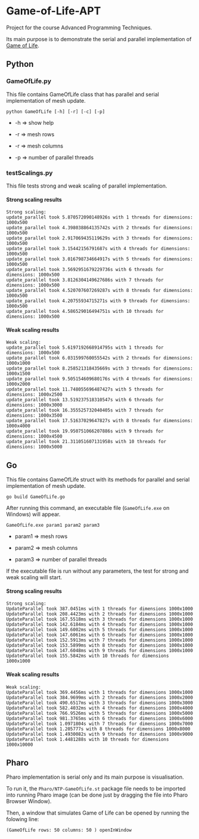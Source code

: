 # Game-of-Life-APT
Project for the course Advanced Programming Techniques.

Its main purpose is to demonstrate the serial and parallel implementation of [Game of Life](https://en.wikipedia.org/wiki/Conway%27s_Game_of_Life).

## Python

### GameOfLife.py
This file contains GameOfLife class that has parallel and serial implementation of mesh update.

`python GameOfLife [-h] [-r] [-c] [-p]`

- -h => show help

- -r => mesh rows

- -r => mesh columns

- -p => number of parallel threads

### testScalings.py
This file tests strong and weak scaling of parallel implementation.

#### Strong scaling results
```
Strong scaling:
update_parallel took 5.870572090148926s with 1 threads for dimensions: 1000x500
update_parallel took 4.398038864135742s with 2 threads for dimensions: 1000x500
update_parallel took 2.917069435119629s with 3 threads for dimensions: 1000x500
update_parallel took 3.15442156791687s with 4 threads for dimensions: 1000x500
update_parallel took 3.016798734664917s with 5 threads for dimensions: 1000x500
update_parallel took 3.5692951679229736s with 6 threads for dimensions: 1000x500
update_parallel took 3.8126304149627686s with 7 threads for dimensions: 1000x500
update_parallel took 4.520707607269287s with 8 threads for dimensions: 1000x500
update_parallel took 4.20755934715271s with 9 threads for dimensions: 1000x500
update_parallel took 4.586529016494751s with 10 threads for dimensions: 1000x500
```
#### Weak scaling results
```
Weak scaling:
update_parallel took 5.6197192668914795s with 1 threads for dimensions: 1000x500
update_parallel took 6.031599760055542s with 2 threads for dimensions: 1000x1000
update_parallel took 8.258521318435669s with 3 threads for dimensions: 1000x1500
update_parallel took 9.505154609680176s with 4 threads for dimensions: 1000x2000
update_parallel took 11.748055696487427s with 5 threads for dimensions: 1000x2500
update_parallel took 13.519237518310547s with 6 threads for dimensions: 1000x3000
update_parallel took 16.355525732040405s with 7 threads for dimensions: 1000x3500
update_parallel took 17.51637029647827s with 8 threads for dimensions: 1000x4000
update_parallel took 19.950751066207886s with 9 threads for dimensions: 1000x4500
update_parallel took 21.311051607131958s with 10 threads for dimensions: 1000x5000
```
## Go
This file contains GameOfLife struct with its methods for parallel and serial implementation of mesh update.

`go build GameOfLife.go`

After running this command, an executable file (`GameOfLife.exe` on Windows) will appear.

`GameOfLife.exe param1 param2 param3`

- param1 => mesh rows

- param2 => mesh columns

- param3 => number of parallel threads

If the executable file is run without any parameters, the test for strong and weak scaling will start.

#### Strong scaling results
```
Strong scaling:
UpdateParallel took 387.0451ms with 1 threads for dimensions 1000x1000
UpdateParallel took 208.4423ms with 2 threads for dimensions 1000x1000
UpdateParallel took 167.5518ms with 3 threads for dimensions 1000x1000
UpdateParallel took 142.6184ms with 4 threads for dimensions 1000x1000
UpdateParallel took 149.6002ms with 5 threads for dimensions 1000x1000
UpdateParallel took 147.6061ms with 6 threads for dimensions 1000x1000
UpdateParallel took 152.5913ms with 7 threads for dimensions 1000x1000
UpdateParallel took 153.5899ms with 8 threads for dimensions 1000x1000
UpdateParallel took 147.6048ms with 9 threads for dimensions 1000x1000
UpdateParallel took 155.5842ms with 10 threads for dimensions 1000x1000
```
#### Weak scaling results
```
Weak scaling:
UpdateParallel took 369.4456ms with 1 threads for dimensions 1000x1000
UpdateParallel took 384.9699ms with 2 threads for dimensions 1000x2000
UpdateParallel took 490.6517ms with 3 threads for dimensions 1000x3000
UpdateParallel took 582.4032ms with 4 threads for dimensions 1000x4000
UpdateParallel took 766.9526ms with 5 threads for dimensions 1000x5000
UpdateParallel took 981.3765ms with 6 threads for dimensions 1000x6000
UpdateParallel took 1.0971804s with 7 threads for dimensions 1000x7000
UpdateParallel took 1.205777s with 8 threads for dimensions 1000x8000
UpdateParallel took 1.4930082s with 9 threads for dimensions 1000x9000
UpdateParallel took 1.4481288s with 10 threads for dimensions 1000x10000
```
## Pharo
Pharo implementation is serial only and its main purpose is visualisation.

To run it, the `Pharo/NTP-GameOfLife.st` package file needs to be imported into running Pharo image (can be done just by dragging the file into Pharo Browser Window).

Then, a window that simulates Game of Life can be opened by running the folowing line:

`(GameOfLife rows: 50 columns: 50 ) openInWindow 	`

